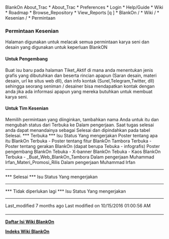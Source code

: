    BlankOn
 About_Trac
    * About_Trac
    * Preferences
    * Login
    * Help/Guide
    * Wiki
    * Roadmap
    * Browse_Repository
    * View_Reports
[q                 ]
    * BlankOn  /
    * Wiki  /
    * Kesenian  /
    * Permintaan
### Permintaan Kesenian
Halaman digunakan untuk melacak semua permintaan karya seni dan desain yang
digunakan untuk keperluan BlankON
#### Untuk Pengembang
Buat isu baru pada halaman ​Tiket_Aktif di mana anda menentukan jenis grafis
yang dibutuhkan dan beserta rincian apapun (Saran desain, materi desain, url ke
situs web dll), dan info kontak (Surel,Telegram,Twitter, dll) sehingga seorang
seniman / desainer bisa mendapatkan kontak dengan anda jika ada informasi
apapun yang mereka butuhkan untuk membuat karya seni.
#### Untuk Tim Kesenian
Memilih permintaan yang diinginkan, tambahkan nama Anda untuk itu dan mengubah
status dari Terbuka ke Dalam pengerjaan. Saat tugas selesai anda dapat
menandainya sebagai Selesai dan dipindahkan pada tabel Selesai.
*** Terbuka ***
Isu                                          Status           Yang mengerjakan
Poster tentang apa itu BlankOn               Terbuka          -
Poster tentang fitur BlankOn Tambora         Terbuka          -
Poster tentang gerakan BlankOn (dapat berupa Tebuka           -
infografis)
Poster pengembang BlankOn                    Tebuka           -
X-banner BlankOn                             Tebuka           -
Kaos BlankOn                                 Terbuka          -
​_Buat_Web_BlankOn_Tambora                 Dalam pengerjaan Muhammad Irfan
​_Materi_Promosi_Rilis                     Dalam pengerjaan Muhammad Irfan
-                                            -                -
*** Selesai ***
Isu Status Yang mengerjakan
-   -      -
*** Tidak diperlukan lagi ***
Isu Status Yang mengerjakan
-   -      -
Last_modified 7 months ago Last modified on 10/15/2016 01:00:56 AM
#### 
    
 
 
 
 
 
---
[**Daftar Isi Wiki BlankOn**](/DaftarIsi/README.md)
 
[**Indeks Wiki BlankOn**](/Indeks.md)
